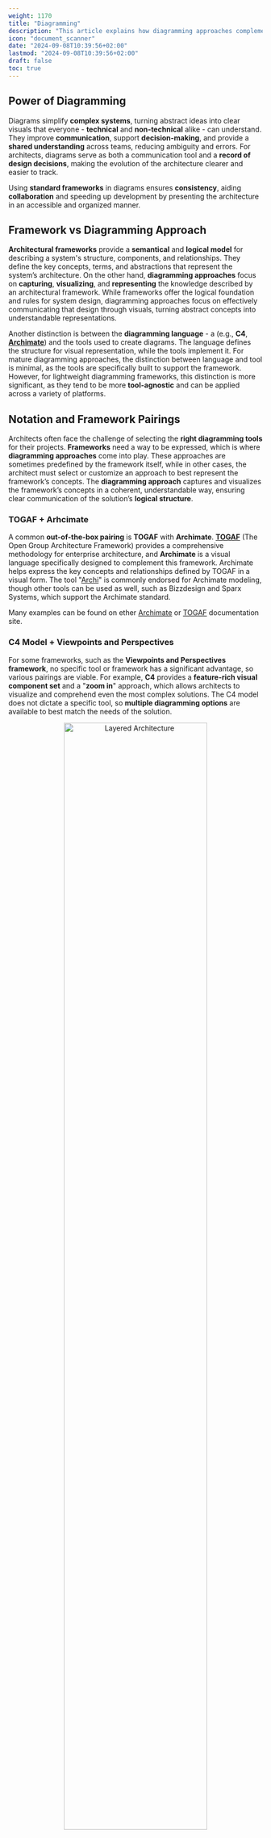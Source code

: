 ```yaml
---
weight: 1170
title: "Diagramming"
description: "This article explains how diagramming approaches complement architectural frameworks and provide tool choosing guidance"
icon: "document_scanner"
date: "2024-09-08T10:39:56+02:00"
lastmod: "2024-09-08T10:39:56+02:00"
draft: false
toc: true
---
```


## Power of Diagramming

Diagrams simplify **complex systems**, turning abstract ideas into clear visuals
that everyone - **technical** and **non-technical** alike - can understand. They
improve **communication**, support **decision-making**, and provide a **shared
understanding** across teams, reducing ambiguity and errors. For architects,
diagrams serve as both a communication tool and a **record of design
decisions**, making the evolution of the architecture clearer and easier to
track.

Using **standard frameworks** in diagrams ensures **consistency**, aiding
**collaboration** and speeding up development by presenting the architecture in
an accessible and organized manner.

## Framework vs Diagramming Approach

**Architectural frameworks** provide a **semantical** and **logical model** for
describing a system's structure, components, and relationships. They define the
key concepts, terms, and abstractions that represent the system’s architecture.
On the other hand, **diagramming approaches** focus on **capturing**,
**visualizing**, and **representing** the knowledge described by an
architectural framework. While frameworks offer the logical foundation and rules
for system design, diagramming approaches focus on effectively communicating
  that design through visuals, turning abstract concepts into understandable
  representations.

Another distinction is between the **diagramming language** - a  (e.g., **C4**,
**[Archimate](https://pubs.opengroup.org/architecture/archimate3-doc/)**) and
the tools used to create diagrams. The language defines the structure for visual
representation, while the tools implement it. For mature diagramming approaches,
the distinction between language and tool is minimal, as the tools are
specifically built to support the framework. However, for lightweight
diagramming frameworks, this distinction is more significant, as they tend to be
more **tool-agnostic** and can be applied across a variety of platforms.

## Notation and Framework Pairings

Architects often face the challenge of selecting the **right diagramming tools**
for their projects. **Frameworks** need a way to be expressed, which is where
**diagramming approaches** come into play. These approaches are sometimes
predefined by the framework itself, while in other cases, the architect must
select or customize an approach to best represent the framework’s concepts. The
**diagramming approach** captures and visualizes the framework’s concepts in a
coherent, understandable way, ensuring clear communication of the solution’s
**logical structure**.

### TOGAF + Arhcimate

A common **out-of-the-box pairing** is **TOGAF** with **Archimate**.
**[TOGAF](https://pubs.opengroup.org/togaf-standard/)** (The Open Group
Architecture Framework) provides a comprehensive methodology for enterprise
architecture, and **Archimate** is a visual language specifically designed to
complement this framework. Archimate helps express the key concepts and
relationships defined by TOGAF in a visual form. The tool
"[Archi](https://www.archimatetool.com/)" is commonly endorsed for Archimate
modeling, though other tools can be used as well, such as Bizzdesign and
Sparx Systems, which support the Archimate standard.

Many examples can be found on ether [Archimate](https://www.archimatetool.com/)
or [TOGAF](https://www.opengroup.org/togaf) documentation site.

### C4 Model + Viewpoints and Perspectives

For some frameworks, such as the **Viewpoints and Perspectives framework**, no
specific tool or framework has a significant advantage, so various pairings are
viable. For example, **C4** provides a **feature-rich visual component set** and
a "**zoom in**" approach, which allows architects to visualize and comprehend
even the most complex solutions. The C4 model does not dictate a specific tool,
so **multiple diagramming options** are available to best match the needs of the
solution.


<center>
  <img align="center" src="../../../images/fundamentals/styles.layered.drawio.png" alt="Layered Architecture" width="75%" height="75%"/>
</center>
<img
  align="center"
  src="../../../../../images/competencies/modeling/architecture_frameworks/viewpoints_and_perspectives/context_viewpoint_level_2.jpg"
  alt="Architecture Process"
  width="75%"
  height="75%"/>

An example of such an approach can be found in
[O'Reilly Katas 2023 Fall solution by Profitero Data Alchemists](https://github.com/Profitero-Data-Alchemists/katas-2023/tree/master/context_viewpoint).
The frameworks (Viewpoints) approach to describing the solution is used, while
still following C4 notation for nesting and encapsulation of the complexity.

## Choosing Diagramming Tools

### Key Features

Choosing the right **diagramming tool** is essential for creating **effective**,
maintainable diagrams. The following features should be considered when
selecting a tool:

- **Flexibility** and support for **Multiple Diagram Types**: The tool should
  offer flexibility to create various diagrams like **UML**, **C4**, flowcharts,
  or data flow diagrams based on the project needs.
- **Accessibility Options**: The tool must provide **color contrast
  adjustments**, **pattern options**, and checks for **visual accessibility** to
  ensure that the diagrams can be interpreted in different contexts without
  relying on color.
- **Templates** and **Consistency**: Built-in templates and standardized styles
  help ensure that the diagrams maintain a consistent look across various
  abstraction levels.
- **Layers Support**: Ability to quickly enable and disable visibility of
  certain elements in groups provides an easy way to manage additional
  information and avoid the overhead of maintaining multiple versions of
  diagrams with multiple levels of detail.
- **Collaboration Features**: **Real-time collaboration** and **version
  control** capabilities allow multiple stakeholders to contribute to and review
  diagrams simultaneously, ensuring that everyone stays aligned.
- **Integration with Other Tools**: The tool should integrate with other
  platforms like **version control systems** and **documentation tools** for
  easy updates and collaboration.
- **Exporting and Sharing**: The ability to **export diagrams** in multiple
  formats (e.g., PNG, SVG, PDF) is critical for sharing across different
  mediums, from reports to presentations.
- **Ease of Use**: The interface should be intuitive and user-friendly, allowing
  architects to create, update, and maintain diagrams with maximum efficiency.

Selecting a tool that offers these features ensures that diagrams are not only
effective but also easy to manage throughout a project’s lifecycle.

### Generic vs Specific Tools

When selecting **architecture diagramming tools**, we can classify them into two
categories: **architecture-specific tools** and **general-purpose tools**. Each
category offers distinct benefits that cater to different needs.

**Architecture-specific Tools**

These tools are tailored for creating, analyzing, and documenting **software
architectures**. They typically support structured notations such as **UML** and
**ArchiMate**, which enforce **architectural standards** and offer **advanced
analysis** features. Architecture-specific tools provide **consistency**,
enforce standards, and facilitate **in-depth modeling** of complex systems.

**General-purpose Tools**

These tools are versatile and can be used for a wide range of diagramming needs.
While they don’t offer the deep **architectural analysis** of specialized tools,
**general-purpose tools** are **easy to use**, provide flexibility in diagram
types, and facilitate **collaboration** across teams.

### Popular Examples

Here are some notable examples of tools that can be used for diagramming.

**Architecture-specific Tools**
- **[Archimate (Open Group)](https://www.archimatetool.com/)** – Archimate is a
  modeling tool built around the **ArchiMate standard**, enabling architects to
  represent layered architecture with structured views. It supports detailed
  templates and integrates with enterprise tools for **advanced analysis**.
- **[PlantUML](https://plantuml.com/)** – A **text-based UML** diagram
  generator, PlantUML creates diagrams from plain text descriptions. It’s
  especially useful for integrating architecture designs with **version control
  systems** like Git, offering flexibility and quick updates.
- **[Sparx Systems Enterprise Architect](https://sparxsystems.com/products/ea/)** -
  This tool supports multiple diagramming types, including **UML**, **BPMN**,
  and **ArchiMate**. It’s ideal for modeling large and complex architectures,
  and it integrates well with development environments, making it suitable for
  **enterprise-scale projects**.

**General-purpose Tools**

- **[Miro](https://miro.com/)** – Miro provides an intuitive, collaborative
  **whiteboard** for creating architecture diagrams. It’s excellent for
  **brainstorming** and collaborative work, integrating seamlessly with
  platforms like **Jira** and **Confluence** for **team alignment**.
- **[Lucidchart](https://www.lucidchart.com/pages/)** – **Lucidchart** is known
  for its ease of use and robust **collaboration** features. It offers a variety
    of templates, including **UML**, and integrates well with **Google
    Workspace**, making it suitable for teams across different industries.
- **[Microsoft Visio](https://www.microsoft.com/en-us/microsoft-365/visio/flowchart-software)** –
  Visio has a broad template library, including **UML** and other **architecture
  notations**. Integrated with **Microsoft Office 365**, it’s highly accessible
  for teams working within the **Microsoft ecosystem**.
